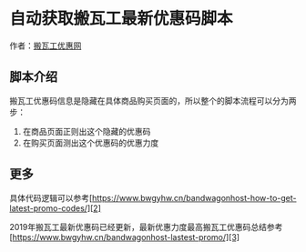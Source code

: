 # 自动获取搬瓦工最新优惠码脚本
作者：[搬瓦工优惠网][1]

## 脚本介绍
搬瓦工优惠码信息是隐藏在具体商品购买页面的，所以整个的脚本流程可以分为两步：

 1. 在商品页面正则出这个隐藏的优惠码
 2. 在购买页面测出这个优惠码的优惠力度
 
## 更多
具体代码逻辑可以参考[https://www.bwgyhw.cn/bandwagonhost-how-to-get-latest-promo-codes/][2]

2019年搬瓦工最新优惠码已经更新，最新优惠力度最高搬瓦工优惠码总结参考[https://www.bwgyhw.cn/bandwagonhost-lastest-promo/][3]


  [1]: https://www.bwgyhw.cn
  [2]: https://www.bwgyhw.cn/bandwagonhost-how-to-get-latest-promo-codes/
  [3]: https://www.bwgyhw.cn/bandwagonhost-lastest-promo/
